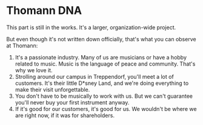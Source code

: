 # Thomann DNA

This part is still in the works. It's a larger, organization-wide project. 

But even though it's not written down officially, that's what you can observe at Thomann:
1. It's a passionate industry. Many of us are musicians or have a hobby related to music. Music is the language of peace and community. That's why we love it.
2. Strolling around our campus in Treppendorf, you'll meet a lot of customers. It's their little D*sney Land, and we're doing everything to make their visit unforgettable.
3. You don't have to be musically to work with us. But we can't guarantee you'll never buy your first instrument anyway.
4. If it's good for our customers, it's good for us. We wouldn't be where we are right now, if it was for shareholders.